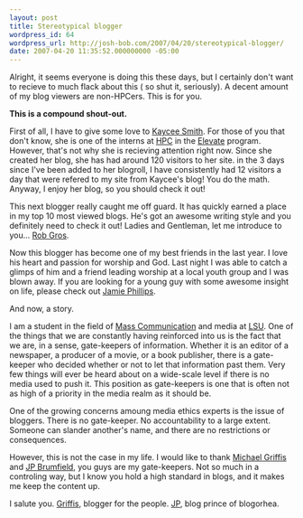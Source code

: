 ```yaml
---
layout: post
title: Stereotypical blogger
wordpress_id: 64
wordpress_url: http://josh-bob.com/2007/04/20/stereotypical-blogger/
date: 2007-04-20 11:35:52.000000000 -05:00
---
```

Alright, it seems everyone is doing this these days, but I certainly don't want to recieve to much flack about this ( so shut it, seriously). A decent amount of my blog viewers are non-HPCers. This is for you.

<strong>This is a compound shout-out.</strong>

First of all, I have to give some love to <a href="http://kayceesmith.blogspot.com">Kaycee Smith</a>. For those of you that don't know, she is one of the interns at <a href="http://www.healingplacechurch.org">HPC</a> in the <a href="http://healingplacechurch.org/elevate.php">Elevate</a> program. However, that's not why she is recieving attention right now. Since she created her blog, she has had around 120 visitors to her site. in the 3 days since I've been added to her blogroll, I have consistently had 12 visitors a day that were refered to my site from Kaycee's blog! You do the math. Anyway, I enjoy her blog, so you should check it out!

This next blogger really caught me off guard. It has quickly earned a place in my top 10 most viewed blogs. He's got an awesome writing style and you definitely need to check it out! Ladies and Gentleman, let me introduce to you... <a href="http://www.areowebee.com">Rob Gros</a>.

Now this blogger has become one of my best friends in the last year. I love his heart and passion for worship and God. Last night I was able to catch a glimps of him and a friend leading worship at a local youth group and I was blown away. If you are looking for a young guy with some awesome insight on life, please check out <a href="http://refugejturn.blogspot.com/">Jamie Phillips</a>.

And now, a story.

I am a student in the field of <a href="http://www.manship.lsu.edu">Mass Communication</a> and media at <a href="http://www.lsu.edu">LSU</a>. One of the things that we are constantly having reinforced into us is the fact that we are, in a sense, gate-keepers of information. Whether it is an editor of a newspaper, a producer of a movie, or a book publisher, there is a gate-keeper who decided whether or not to let that information past them. Very few things will ever be heard about on a wide-scale level if there is no media used to push it. This position as gate-keepers is one that is often not as high of a priority in the media realm as it should be.

One of the growing concerns amoung media ethics experts is the issue of bloggers. There is no gate-keeper. No accountability to a large extent. Someone can slander another's name, and there are no restrictions or consequences.

However, this is not the case in my life. I would like to thank <a href="http://michaelgriffis.com">Michael Griffis</a> and <a href="http://jpbrumfield.com">JP Brumfield</a>, you guys are my gate-keepers. Not so much in a controling way, but I know you hold a high standard in blogs, and it makes me keep the content up.

I salute you. <a href="http://michaelgriffis.com">Griffis</a>, blogger for the people. <a href="http://jpbrumfield.com">JP</a>, blog prince of blogorhea.
